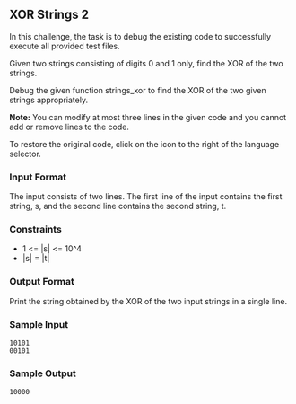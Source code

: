 ## XOR Strings 2
In this challenge, the task is to debug the existing code to successfully execute all provided test files.

Given two strings consisting of digits 0 and 1 only, find the XOR of the two strings.

Debug the given function strings_xor to find the XOR of the two given strings appropriately.

**Note:** You can modify at most three lines in the given code and you cannot add or remove lines to the code.

To restore the original code, click on the icon to the right of the language selector.

### Input Format

The input consists of two lines. The first line of the input contains the first string, s, and the second line contains the second string, t.

###  Constraints
- 1 <= |s| <= 10^4
- |s| = |t|

### Output Format

Print the string obtained by the XOR of the two input strings in a single line.

### Sample Input
~~~
10101
00101
~~~
### Sample Output
~~~
10000
~~~
